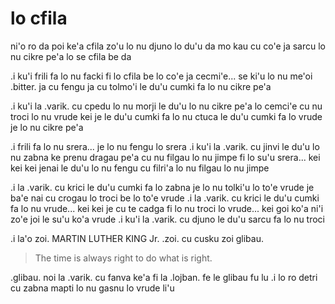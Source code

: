 # lo cfila
ni'o ro da poi ke'a cfila zo'u lo nu djuno lo du'u da mo kau cu co'e ja sarcu lo nu cikre pe'a lo se cfila be da

.i ku'i frili fa lo nu facki fi lo cfila be lo co'e ja cecmi'e... se ki'u lo nu me'oi .bitter. ja cu fengu ja cu tolmo'i le du'u cumki fa lo nu cikre pe'a

.i ku'i la .varik. cu cpedu lo nu morji le du'u lo nu cikre pe'a lo cemci'e cu nu troci lo nu vrude kei je le du'u cumki fa lo nu ctuca le du'u cumki fa lo vrude je lo nu cikre  pe'a

.i frili fa lo nu srera... je lo nu fengu lo srera  .i ku'i la .varik. cu jinvi le du'u lo nu zabna ke prenu dragau pe'a cu nu filgau lo nu jimpe fi lo su'u srera... kei kei kei jenai le du'u lo nu fengu cu filri'a lo nu filgau lo nu jimpe

.i la .varik. cu krici le du'u cumki fa lo zabna je lo nu tolki'u lo to'e vrude je ba'e nai cu crogau lo troci be lo to'e vrude  .i la .varik. cu krici le du'u cumki fa lo nu vrude... kei kei je cu te cadga fi lo nu troci lo vrude... kei goi ko'a ni'i zo'e joi le su'u ko'a vrude  .i ku'i la .varik. cu djuno le du'u sarcu fa lo nu troci


.i la'o zoi. MARTIN LUTHER KING Jr. .zoi. cu cusku zoi glibau.

> The time is always right to do what is right.

.glibau. noi la .varik. cu fanva ke'a fi la .lojban. fe le glibau fu lu .i lo ro detri cu zabna mapti lo nu gasnu lo vrude li'u
